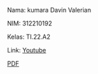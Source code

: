 Nama: kumara Davin Valerian

NIM: 312210192

Kelas: TI.22.A2

Link:
[Youtube](s)

[PDF](https://drive.google.com/file/d/1skKzLfIMBGhyPlGC6J9El3ILjzwC43iK/view)